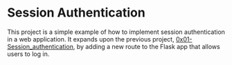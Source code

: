# Session Authentication

This project is a simple example of how to implement session authentication in a web application.
It expands upon the previous project, [0x01-Session_authentication](../0x01-Session_authentication), by adding a new
route to the Flask app that allows users to log in.